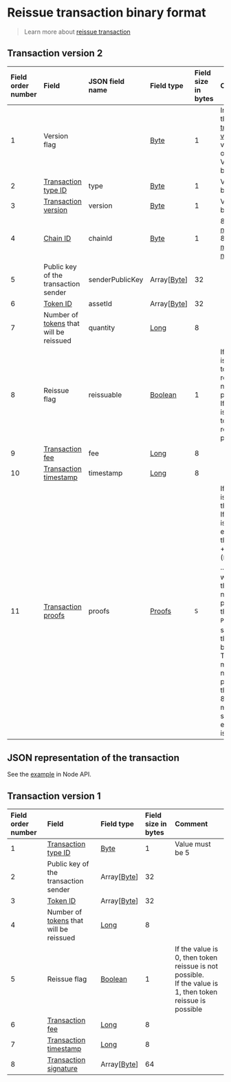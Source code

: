 # Reissue transaction binary format

> Learn more about [reissue transaction](/blockchain/transaction-type/reissue-transaction.md)

## Transaction version 2

| Field order number | Field | JSON field name | Field type | Field size in bytes | Comment |
| :--- | :--- | :--- | :--- | :--- | :--- |
| 1 | Version flag | | [Byte](/blockchain/blockchain/blockchain-data-types.md) | 1 | Indicates the [transaction version](/blockchain/blockchain/blockchain-data-types.md) is version 2 or higher.<br>Value must be 0 |
| 2 | [Transaction type ID](/blockchain/transaction-type.md) | type | [Byte](/blockchain/blockchain/blockchain-data-types.md) | 1 | Value must be 5 |
| 3 | [Transaction version](/blockchain/transaction/transaction-version.md) | version | [Byte](/blockchain/blockchain/blockchain-data-types.md) | 1 | Value must be 2 |
| 4 | [Chain ID](/blockchain/blockchain-network/chain-id.md) | chainId | [Byte](/blockchain/blockchain/blockchain-data-types.md) | 1 | 84 for [test network](/blockchain/blockchain-network/test-network.md), 87 for [main network](/blockchain/blockchain-network/main-network.md) |
| 5 | Public key of the transaction sender | senderPublicKey | Array[[Byte](/blockchain/blockchain/blockchain-data-types.md)] | 32 | |
| 6 | [Token ID](/blockchain/token/token-id.md) | assetId | Array[[Byte](/blockchain/blockchain/blockchain-data-types.md)] | 32 | |
| 7 | Number of [tokens](/blockchain/token.md) that will be reissued | quantity | [Long](/blockchain/blockchain/blockchain-data-types.md) | 8 | |
| 8 | Reissue flag | reissuable | [Boolean](/blockchain/blockchain/blockchain-data-types.md) | 1 | If the value is 0, then token reissue is not possible.<br>If the value is 1, then token reissue is possible |
| 9 | [Transaction fee](/blockchain/transaction/transaction-fee.md) | fee | [Long](/blockchain/blockchain/blockchain-data-types.md) | 8 | |
| 10 | [Transaction timestamp](/blockchain/transaction/transaction-timestamp.md) | timestamp | [Long](/blockchain/blockchain/blockchain-data-types.md) | 8 | |
| 11 | [Transaction proofs](/blockchain/transaction/transaction-proof.md) | proofs | [Proofs](/blockchain/transaction/transaction-proof.md) | `S` | If the array is empty, then `S`= 3. <br>If the array is not empty, then `S` = 3 + 2 × `N` + (`P`<sub>1</sub> + `P`<sub>2</sub> + ... + `P`<sub>n</sub>), where `N` is the number of proofs in the array, `P`<sub>n</sub> is the size on `N`-th proof in bytes. <br>The maximum number of proofs in the array is 8. The maximum size of each proof is 64 bytes |

## JSON representation of the transaction

See the [example](https://nodes.wavesnodes.com/transactions/info/27ETigYaHym2Zbdp4x1gnXnZPF1VJCqQpXmhszC35Qac) in Node API.

## Transaction version 1

| Field order number | Field | Field type | Field size in bytes | Comment |
| :--- | :--- | :--- | :--- | :--- |
| 1 | [Transaction type ID](/blockchain/transaction-type.md) | [Byte](/blockchain/blockchain/blockchain-data-types.md) | 1 | Value must be 5 |
| 2 | Public key of the transaction sender | Array[[Byte](/blockchain/blockchain/blockchain-data-types.md)] | 32 | |
| 3 | [Token ID](/blockchain/token/token-id.md) | Array[[Byte](/blockchain/blockchain/blockchain-data-types.md)] | 32 | |
| 4 | Number of [tokens](/blockchain/token.md) that will be reissued | [Long](/blockchain/blockchain/blockchain-data-types.md) | 8 | |
| 5 | Reissue flag | [Boolean](/blockchain/blockchain/blockchain-data-types.md) | 1 | If the value is 0, then token reissue is not possible.<br>If the value is 1, then token reissue is possible |
| 6 | [Transaction fee](/blockchain/transaction/transaction-fee.md) | [Long](/blockchain/blockchain/blockchain-data-types.md) | 8 | |
| 7 | [Transaction timestamp](/blockchain/transaction/transaction-timestamp.md) | [Long](/blockchain/blockchain/blockchain-data-types.md) | 8 | |
| 8 | [Transaction signature](/blockchain/transaction/transaction-signature.md) | Array[[Byte](/blockchain/blockchain/blockchain-data-types.md)] | 64 | | |
